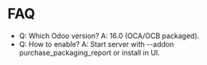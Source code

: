 # FAQ

- Q: Which Odoo version? A: 16.0 (OCA/OCB packaged).
- Q: How to enable? A: Start server with --addon purchase_packaging_report or install in UI.

